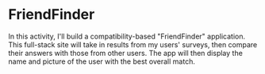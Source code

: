 # FriendFinder
In this activity, I'll build a compatibility-based "FriendFinder" application. This full-stack site will take in results from my users' surveys, then compare their answers with those from other users. The app will then display the name and picture of the user with the best overall match. 
